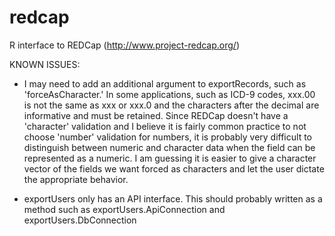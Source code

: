 redcap
======

R interface to REDCap (http://www.project-redcap.org/)

KNOWN ISSUES:

- I may need to add an additional argument to exportRecords, such as 'forceAsCharacter.'  In some applications, 
  such as ICD-9 codes, xxx.00 is not the same as xxx or xxx.0 and the characters after the decimal are informative 
  and must be retained.  Since REDCap doesn't have a 'character' validation and I believe it is fairly common
  practice to not choose 'number' validation for numbers, it is probably very difficult to distinguish between 
  numeric and character data when the field can be represented as a numeric.  I am guessing it is easier to give 
  a character vector of the fields we want forced as characters and let the user dictate the appropriate behavior.

- exportUsers only has an API interface.  This should probably written as a method such as exportUsers.ApiConnection and
  exportUsers.DbConnection
